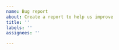 ```yaml
---
name: Bug report
about: Create a report to help us improve
title: ''
labels: ''
assignees: ''

---
```


